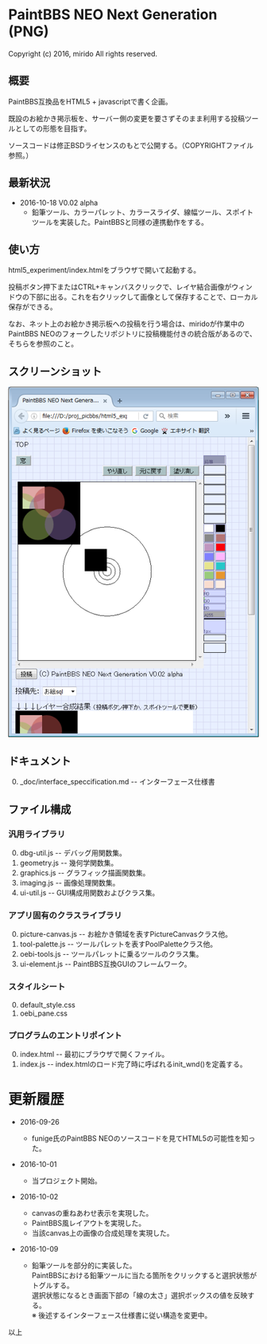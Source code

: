 # PaintBBS NEO Next Generation (PNG)
Copyright (c) 2016, mirido
All rights reserved.

## 概要
PaintBBS互換品をHTML5 + javascriptで書く企画。

既設のお絵かき掲示板を、サーバー側の変更を要さずそのまま利用する投稿ツールとしての形態を目指す。

ソースコードは修正BSDライセンスのもとで公開する。（COPYRIGHTファイル参照。）

## 最新状況
- 2016-10-18 V0.02 alpha
  - 鉛筆ツール、カラーパレット、カラースライダ、線幅ツール、スポイトツールを実装した。PaintBBSと同様の連携動作をする。

## 使い方
html5_experiment/index.htmlをブラウザで開いて起動する。

投稿ボタン押下またはCTRL+キャンバスクリックで、レイヤ結合画像がウィンドウの下部に出る。これを右クリックして画像として保存することで、ローカル保存ができる。

なお、ネット上のお絵かき掲示板への投稿を行う場合は、miridoが作業中のPaintBBS NEOのフォークしたリポジトリに投稿機能付きの統合版があるので、そちらを参照のこと。

## スクリーンショット

![スクリーンショット](https://github.com/mirido/html5_experiment/blob/master/_screenshot/app_image.png)


## ドキュメント
0. \_doc/interface_speccification.md -- インターフェース仕様書


## ファイル構成

### 汎用ライブラリ
0. dbg-util.js -- デバッグ用関数集。
0. geometry.js -- 幾何学関数集。
0. graphics.js -- グラフィック描画関数集。
0. imaging.js -- 画像処理関数集。
0. ui-util.js -- GUI構成用関数およびクラス集。

### アプリ固有のクラスライブラリ
0. picture-canvas.js -- お絵かき領域を表すPictureCanvasクラス他。
0. tool-palette.js -- ツールパレットを表すPoolPaletteクラス他。
0. oebi-tools.js -- ツールパレットに乗るツールのクラス集。
0. ui-element.js -- PaintBBS互換GUIのフレームワーク。

### スタイルシート
0. default_style.css
0. oebi_pane.css

### プログラムのエントリポイント
0. index.html -- 最初にブラウザで開くファイル。
0. index.js -- index.htmlのロード完了時に呼ばれるinit_wnd()を定義する。

# 更新履歴

- 2016-09-26
  - funige氏のPaintBBS NEOのソースコードを見てHTML5の可能性を知った。

- 2016-10-01
  - 当プロジェクト開始。

- 2016-10-02
  - canvasの重ねあわせ表示を実現した。
  - PaintBBS風レイアウトを実現した。
  - 当該canvas上の画像の合成処理を実現した。

- 2016-10-09
  - 鉛筆ツールを部分的に実装した。<BR>PaintBBSにおける鉛筆ツールに当たる箇所をクリックすると選択状態がトグルする。<BR>選択状態になるとき画面下部の「線の太さ」選択ボックスの値を反映する。<BR>※ 後述するインターフェース仕様書に従い構造を変更中。


以上
